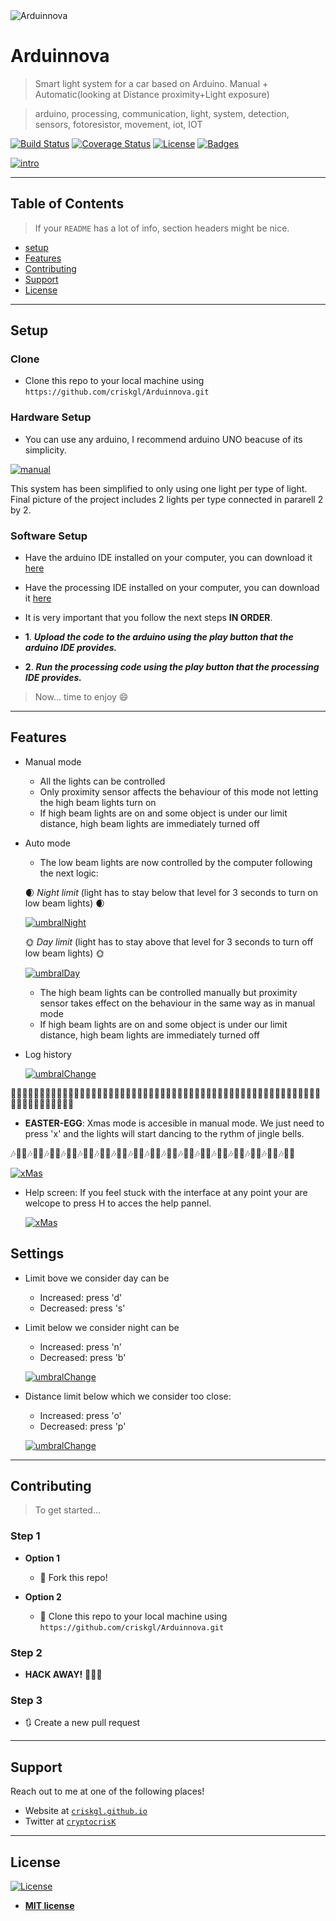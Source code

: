 <img src="https://github.com/criskgl/Arduinnova/blob/master/GUI/assets/logo.png" title="Arduinnova" alt="Arduinnova">

# Arduinnova

> Smart light system for a car based on Arduino. Manual + Automatic(looking at Distance proximity+Light exposure)

> arduino, processing, communication, light, system, detection, sensors, fotoresistor, movement, iot, IOT

[![Build Status](http://img.shields.io/travis/badges/badgerbadgerbadger.svg?style=flat-square)](https://travis-ci.org/badges/badgerbadgerbadger) 
[![Coverage Status](http://img.shields.io/coveralls/badges/badgerbadgerbadger.svg?style=flat-square)](https://coveralls.io/r/badges/badgerbadgerbadger) 
[![License](http://img.shields.io/:license-mit-blue.svg?style=flat-square)](http://badges.mit-license.org) 
[![Badges](http://img.shields.io/:badges-9/9-ff6799.svg?style=flat-square)](https://github.com/badges/badgerbadgerbadger)


[![intro](https://github.com/criskgl/Arduinnova/blob/master/readmeAssets/intro.gif)]()

---

## Table of Contents

> If your `README` has a lot of info, section headers might be nice.

- [setup](#setup)
- [Features](#features)
- [Contributing](#settings)
- [Support](#support)
- [License](#license)

---

## Setup

### Clone

- Clone this repo to your local machine using `https://github.com/criskgl/Arduinnova.git`

### Hardware Setup

- You can use any arduino, I recommend arduino UNO beacuse of its simplicity.

[![manual](https://github.com/criskgl/Arduinnova/blob/master/readmeAssets/hardwareSetup.png)]()

This system has been simplified to only using one light per type of light. Final picture of the project includes 2 lights per type connected in pararell 2 by 2.

### Software Setup

- Have the arduino IDE installed on your computer, you can download it <a href="https://www.arduino.cc/en/main/software">here</a>

- Have the processing IDE installed on your computer, you can download it <a href="https://processing.org/download/">here</a>

- It is very important that you follow the next steps **IN ORDER**.

* **1**. ***Upload the code to the arduino using the play button that the arduino IDE provides.***

* **2**. ***Run the processing code using the play button that the processing IDE provides.***

> Now... time to enjoy 😄

---

## Features

* Manual mode

    * All the lights can be controlled
    * Only proximity sensor affects the behaviour of this mode not letting the high beam lights turn on
    * If high beam lights are on and some object is under our limit distance, high beam lights are immediately turned off
    
* Auto mode
    
    * The low beam lights are now controlled by the computer following the next logic:
    
    🌒 *Night limit* (light has to stay below that level for 3 seconds to turn on low beam lights) 🌒 
    
    [![umbralNight](https://github.com/criskgl/Arduinnova/blob/master/readmeAssets/umbralDay.gif)]()

    🌞 *Day limit* (light has to stay above that level for 3 seconds to turn off low beam lights) 🌞
    
    [![umbralDay](https://github.com/criskgl/Arduinnova/blob/master/readmeAssets/umbralNight.gif)]()
    
    * The high beam lights can be controlled manually but proximity sensor takes effect on the behaviour in the same way as in manual mode
    * If high beam lights are on and some object is under our limit distance, high beam lights are immediately turned off

* Log history

    [![umbralChange](https://github.com/criskgl/Arduinnova/blob/master/readmeAssets/history.gif)]()
    
🎅🏻🌲🎄🎁🎅🏻🌲🎄🎁🎅🏻🌲🎄🎁🎅🏻🌲🎄🎁🎅🏻🌲🎄🎁🎅🏻🌲🎄🎁🎅🏻🌲🎄🎁🎅🏻🌲🎄🎁🎅🏻🌲🎄🎁🎅🏻🌲🎄🎁🎅🏻🌲🎄🎁🎅🏻🌲🎄🎁🎅🏻🌲🎄🎁

* **EASTER-EGG**: Xmas mode is accesible in manual mode. We just need to press 'x' and the lights will start dancing to the rythm of jingle bells. 

🎶🎅🏻🎶🎅🏻🎶🎅🏻🎶🎅🏻🎶🎅🏻🎶🎅🏻🎶🎅🏻🎶🎅🏻🎶🎅🏻🎶🎅🏻🎶🎅🏻🎶🎅🏻🎶🎅🏻🎶🎅🏻🎶🎅🏻🎶🎅🏻🎶🎅🏻

   [![xMas](https://github.com/criskgl/Arduinnova/blob/master/readmeAssets/manualXmas.gif)]()
   
* Help screen: If you feel stuck with the interface at any point your are welcope to press H to acces the help pannel.

    [![xMas](https://github.com/criskgl/Arduinnova/blob/master/readmeAssets/help.gif)]()

## Settings

* Limit bove we consider day can be 
    * Increased: press 'd'
    * Decreased: press 's'
    
* Limit below we consider night can be 
    * Increased: press 'n'
    * Decreased: press 'b'
    
    [![umbralChange](https://github.com/criskgl/Arduinnova/blob/master/readmeAssets/umbralChange.gif)]()

* Distance limit below which we consider too close: 
    * Increased: press 'o'
    * Decreased: press 'p'
    
    [![umbralChange](https://github.com/criskgl/Arduinnova/blob/master/readmeAssets/distanceLimitChange.gif)]()

---

## Contributing

> To get started...

### Step 1

- **Option 1**
    - 🍴 Fork this repo!

- **Option 2**
    - 👯 Clone this repo to your local machine using `https://github.com/criskgl/Arduinnova.git`

### Step 2

- **HACK AWAY!** 🔨🔨🔨

### Step 3

- 🔃 Create a new pull request

---


## Support

Reach out to me at one of the following places!

- Website at <a href="https://criskgl.github.io" target="_blank">`criskgl.github.io`</a>
- Twitter at <a href="https://twitter.com/cryptocrisK" target="_blank">`cryptocrisK`</a>
---

## License

[![License](http://img.shields.io/:license-mit-blue.svg?style=flat-square)](http://badges.mit-license.org)

- **[MIT license](http://opensource.org/licenses/mit-license.php)**
